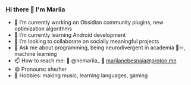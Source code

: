 ### Hi there 👋 I'm Mariia

- 🔭 I’m currently working on Obsidian community plugins, new optimization algorithms
- 🌱 I’m currently learning Android development
- 👯 I’m looking to collaborate on socially meaningful projects
- 💬 Ask me about programming, being neurodivergent in academia 🌈♾️, machine learning
- 📫 How to reach me: 📸 @nemariia_ 📧 mariianebesnaia@proton.me
- 😄 Pronouns: she/her
- 👾 Hobbies: making music, learning languages, gaming

